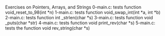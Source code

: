 Exercises on Pointers, Arrays, and Strings
0-main.c: tests function void_reset_to_98(int *n)
1-main.c: tests function void_swap_int(int *a, int *b)
2-main.c: tests function int _strlen(char *s)
3-main.c: tests function void _puts(char *str)
4-main.c: tests function void print_rev(char *s)
5-main.c: tests the function void rev_string(char *s)
